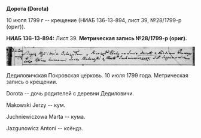 **Дорота (Dorota)**

10 июля 1799 г -- крещение (НИАБ 136-13-894, лист 39, №28/1799-р
(ориг)).

**НИАБ 136-13-894:** Лист 39. **Метрическая запись №28/1799-р (ориг).**

![](./media/631623c13f9a3d7afe8a6c855602420ad82187e4.png)

Дедиловичская Покровская церковь. 10 июля 1799 года. Метрическая запись
о крещении.

Dorota -- дочь родителей с деревни Дедиловичи.

Makowski Jerzy -- кум.

Juchniewiczowa Marta -- кума.

Jazgunowicz Antoni -- ксёндз.
